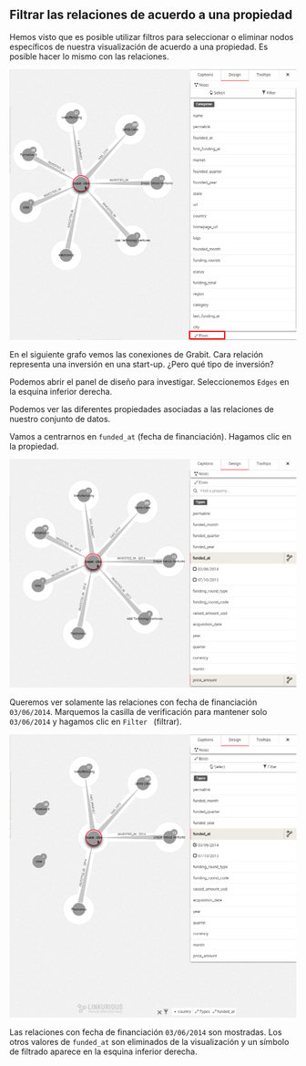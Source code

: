 ## Filtrar las relaciones de acuerdo a una propiedad

Hemos visto que es posible utilizar filtros para seleccionar o eliminar nodos específicos de nuestra visualización de acuerdo a una propiedad. Es posible hacer lo mismo con las relaciones.

![](../../en/filter/Example.png)

En el siguiente grafo vemos las conexiones de Grabit. Cara relación representa una inversión en una start-up. ¿Pero qué tipo de inversión?

Podemos abrir el panel de diseño para investigar. Seleccionemos ```Edges``` en la esquina inferior derecha.

Podemos ver las diferentes propiedades asociadas a las relaciones de nuestro conjunto de datos.

Vamos a centrarnos en ```funded_at``` (fecha de financiación). Hagamos clic en la propiedad.

![](../../en/filter/FundedAt.png)

Queremos ver solamente las relaciones con fecha de financiación ```03/06/2014```. Marquemos la casilla de verificación para mantener solo ```03/06/2014``` y hagamos clic en ```Filter ``` (filtrar).

![](../../en/filter/Final.png)

Las relaciones con fecha de financiación ```03/06/2014``` son mostradas. Los otros valores de ```funded_at``` son eliminados de la visualización y un símbolo de filtrado aparece en la esquina inferior derecha.


